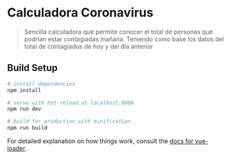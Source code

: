 # Calculadora Coronavirus

> Sencilla calculadora que permite conocer el total de personas que podrían estar contagiadas mañana. Teniendo como base los datos del total de contagiados de hoy y del día anterior

## Build Setup

``` bash
# install dependencies
npm install

# serve with hot reload at localhost:8080
npm run dev

# build for production with minification
npm run build
```

For detailed explanation on how things work, consult the [docs for vue-loader](http://vuejs.github.io/vue-loader).
